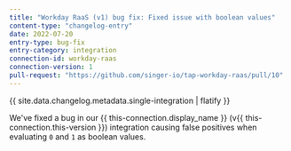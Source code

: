```yaml
---
title: "Workday RaaS (v1) bug fix: Fixed issue with boolean values"
content-type: "changelog-entry"
date: 2022-07-20
entry-type: bug-fix
entry-category: integration
connection-id: workday-raas
connection-version: 1
pull-request: "https://github.com/singer-io/tap-workday-raas/pull/10"
---
```

{{ site.data.changelog.metadata.single-integration | flatify }}

We've fixed a bug in our {{ this-connection.display_name }} (v{{ this-connection.this-version }}) integration causing false positives when evaluating `0` and `1` as boolean values.